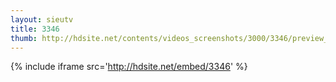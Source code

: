 ```yaml
---
layout: sieutv
title: 3346
thumb: http://hdsite.net/contents/videos_screenshots/3000/3346/preview_360p.mp4.jpg
---
```

{% include iframe src='http://hdsite.net/embed/3346' %}
 
